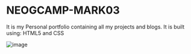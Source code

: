 # NEOGCAMP-MARK03
It is my Personal portfolio containing all my projects and blogs. It is built using: HTML5 and CSS

![image](https://user-images.githubusercontent.com/90324515/191088077-d565e34f-ba53-44bb-9e50-04346ef5b8d5.png)


